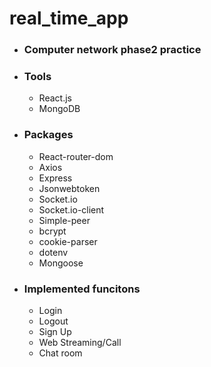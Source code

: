 # real_time_app
- ### Computer network phase2 practice
- ### Tools
  - React.js
  - MongoDB
- ### Packages
  - React-router-dom
  - Axios
  - Express
  - Jsonwebtoken
  - Socket.io
  - Socket.io-client
  - Simple-peer
  - bcrypt
  - cookie-parser
  - dotenv
  - Mongoose
- ### Implemented funcitons
  - Login
  - Logout
  - Sign Up
  - Web Streaming/Call
  - Chat room
